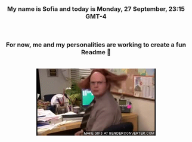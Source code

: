 


<div align="center">
<h3 >My name is Sofia and today is Monday, 27 September, 23:15 GMT-4</h3><br>
<h3 >For now, me and my personalities are working to create a fun Readme 👋
</h3><br>
<img src='img/dwight.gif' alt='working...'/>
</div>
